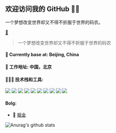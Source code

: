 ## 欢迎访问我的 GitHub 👨‍💻

一个梦想改变世界却又不得不折服于世界的码农。

[📧](64047399@qq.com)

> 一个梦想改变世界却又不得不折服于世界的码农

#### 📍 Currently base at: Beijing, China
#### 📍 工作地址: 中国，北京

#### 👨🏻‍💻 技术栈和工具:

<a src="https://www.javascript.com/"><img src="https://img.icons8.com/color/48/000000/javascript.png"/></a>
<a src="https://reactjs.org/"><img src="https://img.icons8.com/color/48/000000/react-native.png"/></a>
<a src="https://www.typescriptlang.org/"><img src="https://img.icons8.com/color/48/000000/typescript.png"/></a>
<a src="https://nodejs.org/"><img src="https://img.icons8.com/color/48/000000/nodejs.png"/></a>
<a src="https://visualstudio.microsoft.com/"><img src="https://img.icons8.com/color/48/000000/visual-studio.png"/></a>
<a src="https://www.npmjs.com/"><img src="https://img.icons8.com/color/48/000000/npm.png"/></a>
<a src="https://getbootstrap.com/"><img src="https://img.icons8.com/color/48/000000/bootstrap.png"/></a>
<a src="https://github.com/"><img src="https://img.icons8.com/color/48/000000/github--v1.png"/></a>
<a src="https://www.w3schools.com/css/"><img src="https://img.icons8.com/color/48/000000/css3.png"/></a>
<a src="https://www.w3schools.com/html/"><img src="https://img.icons8.com/color/48/000000/html-5.png"/></a>

#### Bolg:

- 👥 [掘金](https://juejin.cn/user/1187128287703896)


![Anurag's github stats](https://github-readme-stats.vercel.app/api?username=harrisyangbo&show_icons=true&theme=radical)
